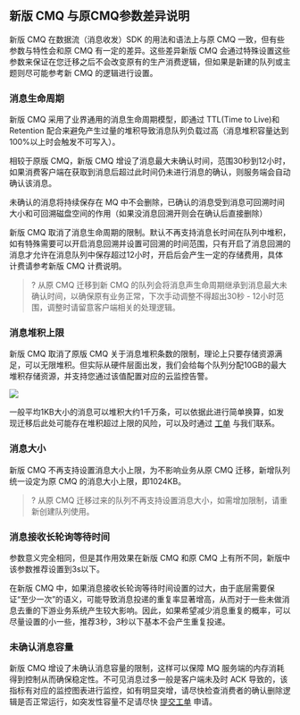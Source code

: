 ##  新版 CMQ 与原CMQ参数差异说明

新版 CMQ 在数据流（消息收发）SDK 的用法和语法上与原 CMQ 一致，但有些参数与特性会和原 CMQ 有一定的差异。这些差异新版 CMQ 会通过特殊设置这些参数来保证在您迁移之后不会改变原有的生产消费逻辑，但如果是新建的队列或主题则尽可能参考新 CMQ 的逻辑进行设置。

### 消息生命周期
新版 CMQ 采用了业界通用的消息生命周期模型，即通过 TTL(Time to Live)和 Retention 配合来避免产生过量的堆积导致消息队列负载过高（消息堆积容量达到100%以上时会触发不可写入）。

相较于原版 CMQ，新版 CMQ 增设了消息最大未确认时间，范围30秒到12小时，如果消费客户端在获取到消息后超过此时间仍未进行消息的确认，则服务端会自动确认该消息。

未确认的消息将持续保存在 MQ 中不会删除，已确认的消息受到消息可回溯时间大小和可回溯磁盘空间的作用（如果没消息回溯开则会在确认后直接删除）

新版 CMQ 取消了消息生命周期的限制。默认不再支持消息长时间在队列中堆积，如有特殊需要可以开启消息回溯并设置可回溯的时间范围，只有开启了消息回溯的消息才允许在消息队列中保存超过12小时，开启后会产生一定的存储费用，具体计费请参考新版 CMQ 计费说明。

>? 从原 CMQ 迁移到新 CMQ 的队列会将消息声生命周期继承到消息最大未确认时间，以确保原有业务正常，下次手动调整不得超出30秒 - 12小时范围，调整时请留意客户端相关的处理逻辑。

### 消息堆积上限

新版 CMQ 取消了原版 CMQ 关于消息堆积条数的限制，理论上只要存储资源满足，可以无限堆积。但实际从硬件层面出发，我们会给每个队列分配10GB的最大堆积存储资源，并支持您通过该值配置对应的云监控告警。

![](https://qcloudimg.tencent-cloud.cn/raw/3ca2d9c0dc1030373d365e7df9003514.png)

一般平均1KB大小的消息可以堆积大约1千万条，可以依据此进行简单换算，如发现迁移后此处可能存在堆积超过上限的风险，可以及时通过 [工单](https://console.cloud.tencent.com/workorder/category?level1_id=876&level2_id=947&source=14&data_title=%E6%B6%88%E6%81%AF%E9%98%9F%E5%88%97%20CMQ&step=1) 与我们联系。

### 消息大小
新版 CMQ 不再支持设置消息大小上限，为不影响业务从原 CMQ 迁移，新增队列统一设定为原 CMQ 的消息大小上限，即1024KB。

>? 从原 CMQ 迁移过来的队列不再支持设置消息大小，如需增加限制，请重新创建队列使用。


### 消息接收长轮询等待时间

参数意义完全相同，但是其作用效果在新版 CMQ 和原 CMQ 上有所不同，新版中该参数推荐设置到3s以下。

在新版 CMQ 中，如果消息接收长轮询等待时间设置的过大，由于底层需要保证“至少一次”的语义，可能导致消息投递的重复率显著增高，从而对于一些未做消息去重的下游业务系统产生较大影响。因此，如果希望减少消息重复的概率，可以尽量设置的小一些，推荐3秒，3秒以下基本不会产生重复投递。

### 未确认消息容量
新版 CMQ 增设了未确认消息容量的限制，这样可以保障 MQ 服务端的内存消耗得到控制从而确保稳定性。不可见消息过多一般是客户端未及时 ACK 导致的，该指标有对应的监控图表进行监控，如有明显突增，请尽快检查消费者的确认删除逻辑是否正常运行，如突发性容量不足请尽快 [提交工单](https://console.cloud.tencent.com/workorder/category?level1_id=876&level2_id=947&source=14&data_title=%E6%B6%88%E6%81%AF%E9%98%9F%E5%88%97%20CMQ&step=1) 申请。

